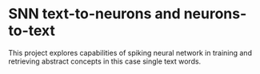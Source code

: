 # SNN text-to-neurons and neurons-to-text
This project explores capabilities of spiking neural network in training and retrieving abstract concepts in this case single text words.
